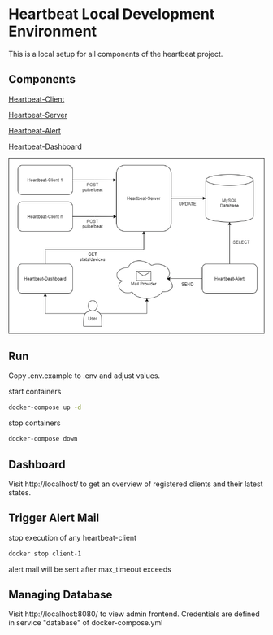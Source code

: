 # Heartbeat Local Development Environment

This is a local setup for all components of the heartbeat project.

## Components

[Heartbeat-Client](https://github.com/LuisNaldo7/heartbeat-client)

[Heartbeat-Server](https://github.com/LuisNaldo7/heartbeat-server)

[Heartbeat-Alert](https://github.com/LuisNaldo7/heartbeat-alert)

[Heartbeat-Dashboard](https://github.com/LuisNaldo7/heartbeat-dashboard)

![Diagram](./docs/components.png)

## Run

Copy .env.example to .env and adjust values.

start containers
```bash
docker-compose up -d
```

stop containers
```bash
docker-compose down
```

## Dashboard

Visit http://localhost/ to get an overview of registered clients and their latest states.

## Trigger Alert Mail

stop execution of any heartbeat-client
```bash
docker stop client-1
```

alert mail will be sent after max_timeout exceeds

## Managing Database

Visit http://localhost:8080/ to view admin frontend. Credentials are defined in service "database" of docker-compose.yml